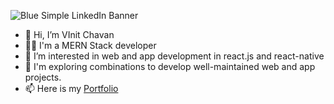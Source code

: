 ![Blue Simple LinkedIn Banner](https://github.com/user-attachments/assets/5f556540-11db-427c-94a6-bf2f97958711)


- 👋 Hi, I’m VInit Chavan
- 🧑‍💻 I'm a MERN Stack developer
- 👀 I’m interested in web and app development in react.js and react-native
- 🌱 I'm exploring combinations to develop well-maintained web and app projects.
- 📫 Here is my [Portfolio](https://vinitchavan-portfolio.netlify.app/)

<!---
vinitcs/vinitcs is a ✨ special ✨ repository because its `README.md` (this file) appears on your GitHub profile.
You can click the Preview link to take a look at your changes.
--->
